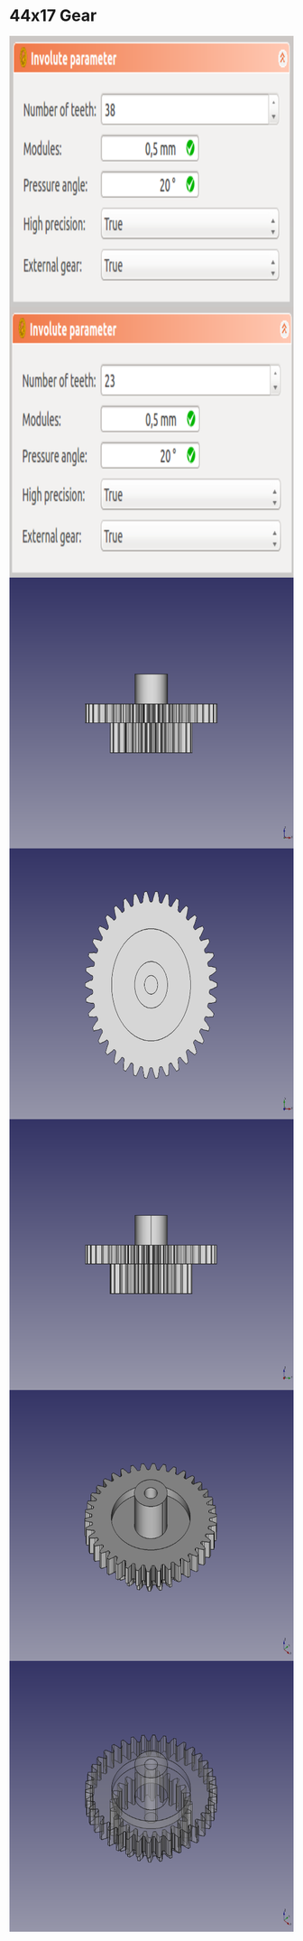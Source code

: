 # 44x17 Gear

<img src="../docs/38x23images/001.png" height="480" align="center">
<img src="../docs/38x23images/002.png" height="480" align="center">
<img src="../docs/38x23images/003.png" height="480" align="center">
<img src="../docs/38x23images/004.png" height="480" align="center">
<img src="../docs/38x23images/005.png" height="480" align="center">
<img src="../docs/38x23images/006.png" height="480" align="center">
<img src="../docs/38x23images/007.png" height="480" align="center">


